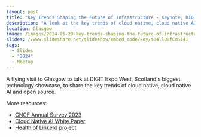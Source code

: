 ```yaml
---
layout: post
title: "Key Trends Shaping the Future of Infrastructure - Keynote, DIGIT Expo West"
description: "A look at the key trends of cloud native, cloud native AI and open source by Cheryl Hung"
location: Glasgow
image: /images/2024-05-29-key-trends-shaping-the-future-of-infrastructure.jpg
slides: //www.slideshare.net/slideshow/embed_code/key/m04llQ8fCmSI4I
tags:
  - Slides
  - "2024"
  - Meetup
---
```


A flying visit to Glasgow to talk at DIGIT Expo West, Scotland's biggest technology showcase, to share the key trends of cloud native, cloud native AI and open source.

More resources:
* [CNCF Annual Survey 2023](https://www.cncf.io/reports/cncf-annual-survey-2023/)
* [Cloud Native AI White Paper](https://www.cncf.io/reports/cloud-native-artificial-intelligence-whitepaper/)
* [Health of Linkerd project](https://www.github.com/cncf/toc/issues/1262)
